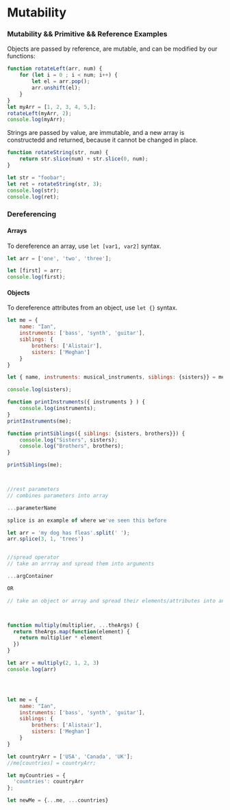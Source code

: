 # Mutability

### 

### Mutability && Primitive && Reference Examples

Objects are passed by reference, are mutable, and can be modified by our functions:

```javascript
function rotateLeft(arr, num) {
    for (let i = 0 ; i < num; i++) {
        let el = arr.pop();
        arr.unshift(el);
    }
}
let myArr = [1, 2, 3, 4, 5,];
rotateLeft(myArr, 2);
console.log(myArr);
```

Strings are passed by value, are immutable, and a new array is constructedd and returned, because it cannot be changed in place.

```javascript
function rotateString(str, num) {
    return str.slice(num) + str.slice(0, num);
}

let str = "foobar";
let ret = rotateString(str, 3);
console.log(str);
console.log(ret);
```

### Dereferencing

#### Arrays

To dereference an array, use `let [var1, var2]` syntax.

```javascript
let arr = ['one', 'two', 'three'];

let [first] = arr;
console.log(first);
```

#### Objects

To dereference attributes from an object, use `let {}` syntax.

```javascript
let me = {
    name: "Ian",
    instruments: ['bass', 'synth', 'guitar'],
    siblings: {
        brothers: ['Alistair'],
        sisters: ['Meghan']
    }
}

let { name, instruments: musical_instruments, siblings: {sisters}} = me;

console.log(sisters);
```

```javascript
function printInstruments({ instruments } ) {
    console.log(instruments);
}
printInstruments(me);

function printSiblings({ siblings: {sisters, brothers}}) {
    console.log("Sisters", sisters);
    console.log("Brothers", brothers);
}

printSiblings(me);



//rest parameters
// combines parameters into array

...parameterName

splice is an example of where we've seen this before

let arr = 'my dog has fleas'.split(' ');
arr.splice(3, 1, 'trees')


//spread operator
// take an arrray and spread them into arguments

...argContainer

OR

// take an object or array and spread their elements/attributes into another object or array



function multiply(multiplier, ...theArgs) {
  return theArgs.map(function(element) {
    return multiplier * element
  })
}

let arr = multiply(2, 1, 2, 3)
console.log(arr)




let me = {
    name: "Ian",
    instruments: ['bass', 'synth', 'guitar'],
    siblings: {
        brothers: ['Alistair'],
        sisters: ['Meghan']
    }
}

let countryArr = ['USA', 'Canada', 'UK'];
//me[countries] = countryArr;

let myCountries = {
  'countries': countryArr
};

let newMe = {...me, ...countries}
```

